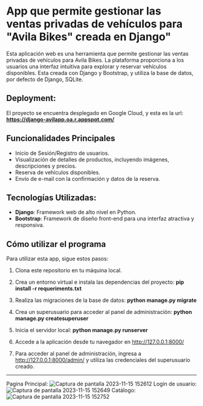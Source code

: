 # App que permite gestionar las ventas privadas de vehículos para "Avila Bikes" creada en Django"
Esta aplicación web es una herramienta que permite gestionar las ventas privadas de vehículos para Avila Bikes. La plataforma proporciona a los usuarios una interfaz intuitiva para explorar y reservar vehículos disponibles. Esta creada con Django y Bootstrap, y utiliza la base de datos, por defecto de Django, SQLite.

## Deployment:
El proyecto se encuentra desplegado en Google Cloud, y esta es la url: 
**https://django-avilapp.oa.r.appspot.com/**

## Funcionalidades Principales
- Inicio de Sesión/Registro de usuarios.
- Visualización de detalles de productos, incluyendo imágenes, descripciones y precios.
- Reserva de vehículos disponibles.
- Envío de e-mail con la confirmación y datos de la reserva. 

## Tecnologías Utilizadas:
-   **Django**: Framework web de alto nivel en Python.
-   **Bootstrap**: Framework de diseño front-end para una interfaz atractiva y responsiva.

## Cómo utilizar el programa
Para utilizar esta app, sigue estos pasos:

1. Clona este repositorio en tu máquina local.

2. Crea un entorno virtual e instala las dependencias del proyecto:
**pip install -r requeriments.txt**

3. Realiza las migraciones de la base de datos:
**python manage.py migrate**

4. Crea un superusuario para acceder al panel de administración:
**python manage.py createsuperuser**

5. Inicia el servidor local:
**python manage.py runserver**

6. Accede a la aplicación desde tu navegador en http://127.0.0.1:8000/

7. Para acceder al panel de administración, ingresa a http://127.0.0.1:8000/admin/ y utiliza las credenciales del superusuario creado.

---
Pagina Principal:
![Captura de pantalla 2023-11-15 152612](https://github.com/paoladenic/django_avila/assets/126211693/a5679a6e-d069-44e1-a086-6f4088dfa8d2)
Login de usuario:
![Captura de pantalla 2023-11-15 152649](https://github.com/paoladenic/django_avila/assets/126211693/0d457a7d-0aad-4eae-8bba-6d86f654137c)
Catálogo:
![Captura de pantalla 2023-11-15 152752](https://github.com/paoladenic/django_avila/assets/126211693/2b16f7ca-23cc-4f76-9189-3be022a79564)



